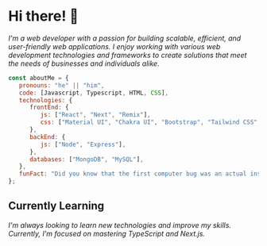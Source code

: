 # Hi there! 👋

<p>
   <em>
      I'm a web developer with a passion for building scalable, efficient, and user-friendly web applications. I enjoy working with various web development                   technologies and frameworks to create solutions that meet the needs of businesses and individuals alike.
   </em>
</p>

```javascript
const aboutMe = {
   pronouns: "he" || "him",
   code: [Javascript, Typescript, HTML, CSS],
   technologies: {
      frontEnd: {
         js: ["React", "Next", "Remix"],
         css: ["Material UI", "Chakra UI", "Bootstrap", "Tailwind CSS", "SASS"]
      },
      backEnd: {
         js: ["Node", "Express"],
      },
      databases: ["MongoDB", "MySQL"],
   },
   funFact: "Did you know that the first computer bug was an actual insect?"
};
```

## Currently Learning
<em>
   I'm always looking to learn new technologies and improve my skills. Currently, I'm focused on mastering TypeScript and Next.js.
</em>
